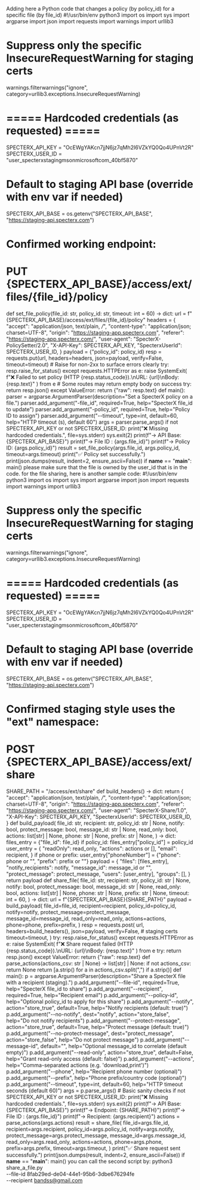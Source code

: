 Adding here a Python code that changes a policy (by policy_id) for a specific file (by file_id)
#!/usr/bin/env python3
import os
import sys
import argparse
import json
import requests
import warnings
import urllib3
# Suppress only the specific InsecureRequestWarning for staging certs
warnings.filterwarnings("ignore", category=urllib3.exceptions.InsecureRequestWarning)
# ===== Hardcoded credentials (as requested) =====
SPECTERX_API_KEY = "OcEWgYAKcn7jjN6jz7qMh2I6VZkYQ0Qo4UPnVt2R"
SPECTERX_USER_ID = "user_specterxstagingmsonmicrosoftcom_40bf5870"
# Default to staging API base (override with env var if needed)
SPECTERX_API_BASE = os.getenv("SPECTERX_API_BASE", "https://staging-api.specterx.com")
# Confirmed working endpoint:
# PUT {SPECTERX_API_BASE}/access/ext/files/{file_id}/policy
def set_file_policy(file_id: str, policy_id: str, timeout: int = 60) -> dict:
    url = f"{SPECTERX_API_BASE}/access/ext/files/{file_id}/policy"
    headers = {
        "accept": "application/json, text/plain, */*",
        "content-type": "application/json; charset=UTF-8",
        "origin": "https://staging-app.specterx.com",
        "referer": "https://staging-app.specterx.com/",
        "user-agent": "SpecterX-PolicySetter/2.0",
        "X-API-Key": SPECTERX_API_KEY,
        "SpecterxUserId": SPECTERX_USER_ID,
    }
    payload = {"policy_id": policy_id}
    resp = requests.put(url, headers=headers, json=payload, verify=False, timeout=timeout)
    # Raise for non-2xx to surface errors clearly
    try:
        resp.raise_for_status()
    except requests.HTTPError as e:
        raise SystemExit(
            f":x: Failed to set policy (HTTP {resp.status_code}).\nURL: {url}\nBody: {resp.text}"
        ) from e
    # Some routes may return empty body on success
    try:
        return resp.json()
    except ValueError:
        return {"raw": resp.text}
def main():
    parser = argparse.ArgumentParser(description="Set a SpecterX policy on a file.")
    parser.add_argument("-file_id", required=True, help="SpecterX file_id to update")
    parser.add_argument("-policy_id", required=True, help="Policy ID to assign")
    parser.add_argument("--timeout", type=int, default=60, help="HTTP timeout (s), default 60")
    args = parser.parse_args()
    if not SPECTERX_API_KEY or not SPECTERX_USER_ID:
        print(":x: Missing hardcoded credentials.", file=sys.stderr)
        sys.exit(2)
    print(f"→ API Base: {SPECTERX_API_BASE}")
    print(f"→ File ID : {args.file_id}")
    print(f"→ Policy ID: {args.policy_id}")
    result = set_file_policy(args.file_id, args.policy_id, timeout=args.timeout)
    print(":white_check_mark: Policy set successfully.")
    print(json.dumps(result, indent=2, ensure_ascii=False))
if __name__ == "__main__":
    main()
please make sure that the file is owned by the user_id that is in the code.
for the file sharing, here is another sample code:
#!/usr/bin/env python3
import os
import sys
import argparse
import json
import requests
import warnings
import urllib3
# Suppress only the specific InsecureRequestWarning for staging certs
warnings.filterwarnings("ignore", category=urllib3.exceptions.InsecureRequestWarning)
# ===== Hardcoded credentials (as requested) =====
SPECTERX_API_KEY = "OcEWgYAKcn7jjN6jz7qMh2I6VZkYQ0Qo4UPnVt2R"
SPECTERX_USER_ID = "user_specterxstagingmsonmicrosoftcom_40bf5870"
# Default to staging API base (override with env var if needed)
SPECTERX_API_BASE = os.getenv("SPECTERX_API_BASE", "https://staging-api.specterx.com")
# Confirmed staging style uses the "ext" namespace:
# POST {SPECTERX_API_BASE}/access/ext/share
SHARE_PATH = "/access/ext/share"
def build_headers() -> dict:
    return {
        "accept": "application/json, text/plain, */*",
        "content-type": "application/json; charset=UTF-8",
        "origin": "https://staging-app.specterx.com",
        "referer": "https://staging-app.specterx.com/",
        "user-agent": "SpecterX-Share/1.0",
        "X-API-Key": SPECTERX_API_KEY,
        "SpecterxUserId": SPECTERX_USER_ID,
    }
def build_payload(
    file_id: str,
    recipient: str,
    policy_id: str | None,
    notify: bool,
    protect_message: bool,
    message_id: str | None,
    read_only: bool,
    actions: list[str] | None,
    phone: str | None,
    prefix: str | None,
) -> dict:
    files_entry = {"file_id": file_id}
    if policy_id:
        files_entry["policy_id"] = policy_id
    user_entry = {
        "readOnly": read_only,
        "actions": actions or [],
        "email": recipient,
    }
    if phone or prefix:
        user_entry["phoneNumber"] = {"phone": phone or "", "prefix": prefix or ""}
    payload = {
        "files": [files_entry],
        "notify_recipients": notify,
        "message_id": message_id or "",
        "protect_message": protect_message,
        "users": [user_entry],
        "groups": [],
    }
    return payload
def share_file(
    file_id: str,
    recipient: str,
    policy_id: str | None,
    notify: bool,
    protect_message: bool,
    message_id: str | None,
    read_only: bool,
    actions: list[str] | None,
    phone: str | None,
    prefix: str | None,
    timeout: int = 60,
) -> dict:
    url = f"{SPECTERX_API_BASE}{SHARE_PATH}"
    payload = build_payload(
        file_id=file_id,
        recipient=recipient,
        policy_id=policy_id,
        notify=notify,
        protect_message=protect_message,
        message_id=message_id,
        read_only=read_only,
        actions=actions,
        phone=phone,
        prefix=prefix,
    )
    resp = requests.post(
        url,
        headers=build_headers(),
        json=payload,
        verify=False,  # staging certs
        timeout=timeout,
    )
    try:
        resp.raise_for_status()
    except requests.HTTPError as e:
        raise SystemExit(
            f":x: Share request failed (HTTP {resp.status_code}).\nURL: {url}\nBody: {resp.text}"
        ) from e
    try:
        return resp.json()
    except ValueError:
        return {"raw": resp.text}
def parse_actions(actions_csv: str | None) -> list[str] | None:
    if not actions_csv:
        return None
    return [a.strip() for a in actions_csv.split(",") if a.strip()]
def main():
    p = argparse.ArgumentParser(description="Share a SpecterX file with a recipient (staging).")
    p.add_argument("--file-id", required=True, help="SpecterX file_id to share")
    p.add_argument("--recipient", required=True, help="Recipient email")
    p.add_argument("--policy-id", help="Optional policy_id to apply for this share")
    p.add_argument("--notify", action="store_true", default=True, help="Notify recipients (default: true)")
    p.add_argument("--no-notify", dest="notify", action="store_false", help="Do not notify recipients")
    p.add_argument("--protect-message", action="store_true", default=True, help="Protect message (default: true)")
    p.add_argument("--no-protect-message", dest="protect_message", action="store_false", help="Do not protect message")
    p.add_argument("--message-id", default="", help="Optional message_id to correlate (default empty)")
    p.add_argument("--read-only", action="store_true", default=False, help="Grant read-only access (default: false)")
    p.add_argument("--actions", help="Comma-separated actions (e.g. 'download,print')")
    p.add_argument("--phone", help="Recipient phone number (optional)")
    p.add_argument("--prefix", help="Phone prefix/country code (optional)")
    p.add_argument("--timeout", type=int, default=60, help="HTTP timeout seconds (default 60)")
    args = p.parse_args()
    # Basic sanity checks
    if not SPECTERX_API_KEY or not SPECTERX_USER_ID:
        print(":x: Missing hardcoded credentials.", file=sys.stderr)
        sys.exit(2)
    print(f"→ API Base: {SPECTERX_API_BASE}")
    print(f"→ Endpoint: {SHARE_PATH}")
    print(f"→ File ID : {args.file_id}")
    print(f"→ Recipient: {args.recipient}")
    actions = parse_actions(args.actions)
    result = share_file(
        file_id=args.file_id,
        recipient=args.recipient,
        policy_id=args.policy_id,
        notify=args.notify,
        protect_message=args.protect_message,
        message_id=args.message_id,
        read_only=args.read_only,
        actions=actions,
        phone=args.phone,
        prefix=args.prefix,
        timeout=args.timeout,
    )
    print(":white_check_mark: Share request sent successfully.")
    print(json.dumps(result, indent=2, ensure_ascii=False))
if __name__ == "__main__":
    main()
you can call the second script by:
python3 share_a_file.py \
  --file-id 8fab29ed-de04-44e1-95b6-3dbe676294fe \
  --recipient bandss@gmail.com
